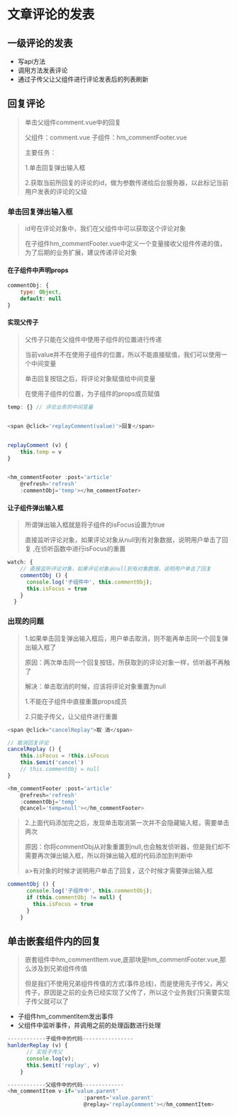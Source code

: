 # 文章评论的发表

## 一级评论的发表

- 写api方法
- 调用方法发表评论
- 通过子传父让父组件进行评论发表后的列表刷新



## 回复评论

> 单击父组件comment.vue中的回复
>
> 父组件：comment.vue   子组件：hm_commentFooter.vue
>
> 主要任务：
>
> 1.单击回复弹出输入框
>
> 2.获取当前所回复的评论的id，做为参数传递给后台服务器，以此标记当前用户发表的评论的父级

### 单击回复弹出输入框

> id号在评论对象中，我们在父组件中可以获取这个评论对象
>
> 在子组件hm_commentFooter.vue中定义一个变量接收父组件传递的值，为了后期的业务扩展，建议传递评论对象

#### 在子组件中声明props

```js
commentObj: {
    type: Object,
	default: null
}
```

#### 实现父传子

> 父传子只能在父组件中使用子组件的位置进行传递
>
> 当前value并不在使用子组件的位置，所以不能直接赋值，我们可以使用一个中间变量
>
> 单击回复按钮之后，将评论对象赋值给中间变量
>
> 在使用子组件的位置，为子组件的props成员赋值

```js
temp: {} // 评论业务的中间变量


<span @click='replayComment(value)'>回复</span>


replayComment (v) {
    this.temp = v
}


<hm_commentFooter :post='article'
    @refresh='refresh'
    :commentObj='temp'></hm_commentFooter>
```

#### 让子组件弹出输入框

> 所谓弹出输入框就是将子组件的isFocus设置为true
>
> 直接监听评论对象，如果评论对象从null到有对象数据，说明用户单击了回复 ,在侦听函数中进行isFocus的重置

```js
watch: {
    // 直接监听评论对象，如果评论对象从null到有对象数据，说明用户单击了回复 
    commentObj () {
      console.log('子组件中', this.commentObj);
      this.isFocus = true
    }
  }
```

### 出现的问题

> 1.如果单击回复弹出输入框后，用户单击取消，则不能再单击同一个回复弹出输入框了
>
> 原因：两次单击同一个回复按钮，所获取到的评论对象一样，侦听器不再触了
>
> 解决：单击取消的时候，应该将评论对象重置为null
>
> 1.不能在子组件中直接重置props成员
>
> 2.只能子传父，让父组件进行重置

```js
<span @click="cancelReplay">取 消</span>

// 取消回复评论
cancelReplay () {
    this.isFocus = !this.isFocus
    this.$emit('cancel')
    // this.commentObj = null
}

<hm_commentFooter :post='article'
    @refresh='refresh'
    :commentObj='temp'
    @cancel='temp=null'></hm_commentFooter>
```



> 2.上面代码添加完之后，发现单击取消第一次并不会隐藏输入框，需要单击两次
>
> 原因：你将commentObj从对象重置到null,也会触发侦听器，但是我们却不需要再次弹出输入框，所以将弹出输入框的代码添加到判断中
>
> a>有对象的时候才说明用户单击了回复，这个时候才需要弹出输入框

```js
commentObj () {
      console.log('子组件中', this.commentObj);
      if (this.commentObj != null) {
        this.isFocus = true
      }
    }
```



## 单击嵌套组件内的回复

> 嵌套组件中hm_commentItem.vue,底部块是hm_commentFooter.vue,那么涉及到兄弟组件传值
>
> 但是我们不使用兄弟组件传值的方式(事件总线)，而是使用先子传父，再父传子，原因是之前的业务已经实现了父传了，所以这个业务我们只需要实现子传父就可以了

- 子组件hm_commentItem发出事件
- 父组件中监听事件，并调用之前的处理函数进行处理

```js
------------子组件中的代码----------------
hanlderReplay (v) {
      // 实现子传父
      console.log(v);
      this.$emit('replay', v)
    }

------------父组件中的代码-------------
<hm_commentItem v-if='value.parent'
                        :parent='value.parent'
                        @replay='replayComment'></hm_commentItem>
```

